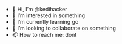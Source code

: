 - 👋 Hi, I’m @kedihacker
- 👀 I’m interested in something
- 🌱 I’m currently learning go
- 💞️ I’m looking to collaborate on something
- 📫 How to reach me: dont

<!---
kedihacker/kedihacker is a ✨ special ✨ repository because its `README.md` (this file) appears on your GitHub profile.
You can click the Preview link to take a look at your changes.
--->
